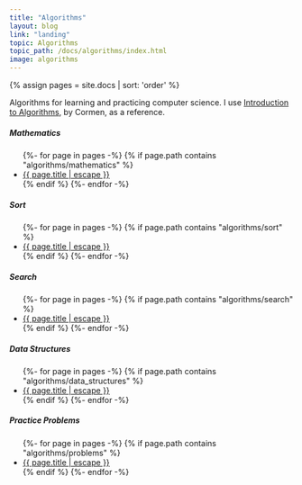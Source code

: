 ```yaml
---
title: "Algorithms"
layout: blog
link: "landing"
topic: Algorithms
topic_path: /docs/algorithms/index.html
image: algorithms
---
```

{% assign pages = site.docs | sort: 'order' %}

Algorithms for learning and practicing computer science. I use [Introduction to Algorithms](https://en.wikipedia.org/wiki/Introduction_to_Algorithms), by Cormen, as a reference.


##### Mathematics
<ul>
{%- for page in pages -%}
  {% if page.path contains "algorithms/mathematics" %}
  <li>
    <a href="{{ page.url | relative_url }}">
      {{ page.title | escape }}
    </a>
  </li>
  {% endif %}
{%- endfor -%}
</ul>

##### Sort
<ul>
{%- for page in pages -%}
  {% if page.path contains "algorithms/sort" %}
  <li>
    <a href="{{ page.url | relative_url }}">
      {{ page.title | escape }}
    </a>
  </li>
  {% endif %}
{%- endfor -%}
</ul>

##### Search
<ul>
{%- for page in pages -%}
  {% if page.path contains "algorithms/search" %}
  <li>
    <a href="{{ page.url | relative_url }}">
      {{ page.title | escape }}
    </a>
  </li>
  {% endif %}
{%- endfor -%}
</ul>

##### Data Structures
<ul>
{%- for page in pages -%}
  {% if page.path contains "algorithms/data_structures" %}
  <li>
    <a href="{{ page.url | relative_url }}">
      {{ page.title | escape }}
    </a>
  </li>
  {% endif %}
{%- endfor -%}
</ul>

##### Practice Problems
<ul>
{%- for page in pages -%}
  {% if page.path contains "algorithms/problems" %}
  <li>
    <a href="{{ page.url | relative_url }}">
      {{ page.title | escape }}
    </a>
  </li>
  {% endif %}
{%- endfor -%}
</ul>
